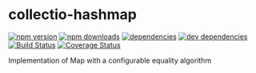 # collectio-hashmap

[![npm version](https://badge.fury.io/js/collectio-hashmap.svg)](https://www.npmjs.com/package/collectio-hashmap)
[![npm downloads](https://img.shields.io/npm/dt/collectio-hashmap.svg)](https://www.npmjs.com/package/collectio-hashmap)
[![dependencies](https://img.shields.io/david/litichevskiydv/collectio-hashmap.svg)](https://www.npmjs.com/package/collectio-hashmap)
[![dev dependencies](https://img.shields.io/david/dev/litichevskiydv/collectio-hashmap.svg)](https://www.npmjs.com/package/collectio-hashmap)
[![Build Status](https://travis-ci.org/litichevskiydv/collectio-hashmap.svg?branch=master)](https://travis-ci.org/litichevskiydv/collectio-hashmap)
[![Coverage Status](https://coveralls.io/repos/github/litichevskiydv/collectio-hashmap/badge.svg?branch=master)](https://coveralls.io/github/litichevskiydv/collectio-hashmap?branch=master)

Implementation of Map with a configurable equality algorithm
